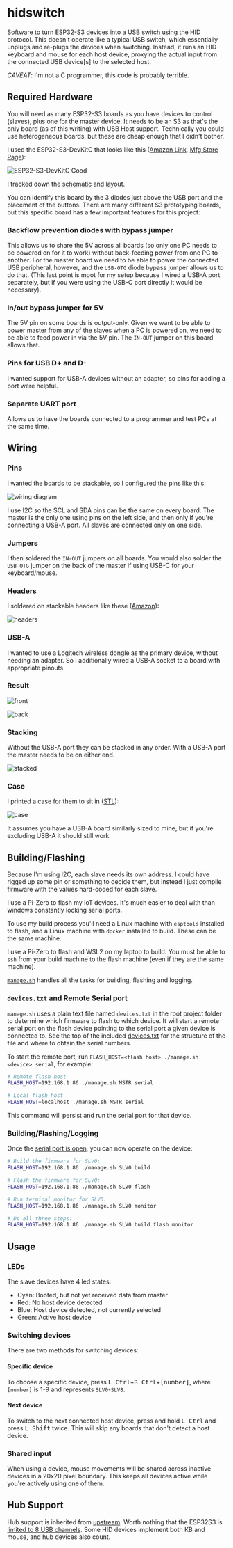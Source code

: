 # hidswitch

Software to turn ESP32-S3 devices into a USB switch using the HID protocol.
This doesn't operate like a typical USB switch,
which essentially unplugs and re-plugs the devices when switching.
Instead, it runs an HID keyboard and mouse for each host device,
proxying the actual input from the connected USB device[s] to the selected host.

_CAVEAT_: I'm not a C programmer, this code is probably terrible.

## Required Hardware

You will need as many ESP32-S3 boards as you have devices to control (slaves), plus one for the master device.
It needs to be an S3 as that's the only board (as of this writing) with USB Host support.
Technically you could use heterogeneous boards, but these are cheap enough that I didn't bother.

I used the ESP32-S3-DevKitC that looks like this 
([Amazon Link](https://www.amazon.com/gp/product/B0B6HT7V7P/),
[Mfg Store Page](https://www.aliexpress.us/item/3256803838808294.html)):

![ESP32-S3-DevKitC Good](./docs/resources/ESP32-S3-DevKitC-Good.jpg)

I tracked down the [schematic](./docs/resources/YD-ESP32-S3-SCH-V1.4-1.pdf) and [layout](./docs/resources/ESP32-S3-inch.pdf).

You can identify this board by the 3 diodes just above the USB port and the placement of the buttons.
There are many different S3 prototyping boards, but this specific board has a few important features for this project:

### Backflow prevention diodes with bypass jumper

This allows us to share the 5V across all boards
(so only one PC needs to be powered on for it to work)
without back-feeding power from one PC to another.
For the master board we need to be able to power the connected USB peripheral, however,
and the `USB-OTG` diode bypass jumper allows us to do that.
(This last point is moot for my setup because I wired a USB-A port separately,
but if you were using the USB-C port directly it would be necessary).

### In/out bypass jumper for 5V

The 5V pin on some boards is output-only.
Given we want to be able to power master from any of the slaves when a PC is powered on,
we need to be able to feed power in via the 5V pin.
The `IN-OUT` jumper on this board allows that.

### Pins for USB D+ and D- 

I wanted support for USB-A devices without an adapter,
so pins for adding a port were helpful.

### Separate UART port

Allows us to have the boards connected to a programmer and test PCs at the same time.

## Wiring

### Pins

I wanted the boards to be stackable, so I configured the pins like this:

![wiring diagram](./docs/resources/wiring.png)

I use I2C so the SCL and SDA pins can be the same on every board.
The master is the only one using pins on the left side,
and then only if you're connecting a USB-A port.
All slaves are connected only on one side.

### Jumpers

I then soldered the `IN-OUT` jumpers on all boards.
You would also solder the `USB OTG` jumper on the back of the master if using USB-C for your keyboard/mouse.

### Headers

I soldered on stackable headers like these
([Amazon](https://www.amazon.com/dp/B077Z4KWM3)):

![headers](./docs/resources/headers.jpg)

### USB-A

I wanted to use a Logitech wireless dongle as the primary device,
without needing an adapter.
So I additionally wired a USB-A socket to a board with appropriate pinouts.

### Result

![front](./docs/resources/wired-top.jpg)

![back](./docs/resources/wired-bot.jpg)

### Stacking

Without the USB-A port they can be stacked in any order.
With a USB-A port the master needs to be on either end.

![stacked](./docs/resources/stacked1.jpg)

### Case

I printed a case for them to sit in ([STL](./docs/resources/KVMCase.stl)):

![case](./docs/resources/in-case.jpg)

It assumes you have a USB-A board similarly sized to mine,
but if you're excluding USB-A it should still work.

## Building/Flashing

Because I'm using I2C, each slave needs its own address.
I could have rigged up some pin or something to decide them,
but instead I just compile firmware with the values hard-coded for each slave.

I use a Pi-Zero to flash my IoT devices.
It's much easier to deal with than windows constantly locking serial ports.

To use my build process you'll need a Linux machine with `esptools` installed to flash,
and a Linux machine with `docker` installed to build.
These can be the same machine.

I use a Pi-Zero to flash and WSL2 on my laptop to build.
You must be able to `ssh` from your build machine to the flash machine
(even if they are the same machine).

[`manage.sh`](./manage.sh) handles all the tasks for building, flashing and logging.

### `devices.txt` and Remote Serial port

`manage.sh` uses a plain text file named `devices.txt` in the root project folder to determine which firmware to flash to which device.
It will start a remote serial port on the flash device pointing to the serial port a given device is connected to.
See the top of the included [devices.txt](./devices.txt) for the structure of the file
and where to obtain the serial numbers.

To start the remote port, run `FLASH_HOST=<flash host> ./manage.sh <device> serial`, for example:

```bash
# Remote flash host
FLASH_HOST=192.168.1.86 ./manage.sh MSTR serial

# Local flash host
FLASH_HOST=localhost ./manage.sh MSTR serial
```

This command will persist and run the serial port for that device.

### Building/Flashing/Logging

Once the [serial port is open](#devicestxt-and-remote-serial-port),
you can now operate on the device:

```bash
# Build the firmware for SLV0:
FLASH_HOST=192.168.1.86 ./manage.sh SLV0 build

# Flash the firmware for SLV0:
FLASH_HOST=192.168.1.86 ./manage.sh SLV0 flash

# Run terminal monitor for SLV0:
FLASH_HOST=192.168.1.86 ./manage.sh SLV0 monitor

# Do all three steps:
FLASH_HOST=192.168.1.86 ./manage.sh SLV0 build flash monitor
```

## Usage

### LEDs

The slave devices have 4 led states:

* Cyan: Booted, but not yet received data from master
* Red: No host device detected
* Blue: Host device detected, not currently selected
* Green: Active host device

### Switching devices

There are two methods for switching devices:

#### Specific device

To choose a specific device, press <kbd>L Ctrl</kbd>+<kbd>R Ctrl</kbd>+<kbd>[number]</kbd>,
where `[number]` is 1-9 and represents `SLV0`-`SLV8`.

#### Next device

To switch to the next connected host device, press and hold <kbd>L Ctrl</kbd> and press <kbd>L Shift</kbd> twice.
This will skip any boards that don't detect a host device.

### Shared input

When using a device,
mouse movements will be shared across inactive devices in a 20x20 pixel boundary.
This keeps all devices active while you're actively using one of them.

## Hub Support

Hub support is inherited from
[upstream](https://github.com/espressif/esp-idf/blob/ce6085349f8d5a95fc857e28e2d73d73dd3629b5/components/usb/CMakeLists.txt#L32).
Worth nothing that the ESP32S3 is
[limited to 8 USB channels](https://github.com/espressif/esp-idf/issues/14818#issuecomment-2453460404).
Some HID devices implement both KB and mouse, and hub devices also count.

